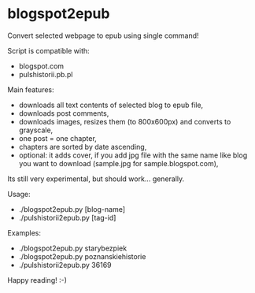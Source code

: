 # blogspot2epub
Convert selected webpage to epub using single command!

Script is compatible with:
- blogspot.com
- pulshistorii.pb.pl

Main features:
- downloads all text contents of selected blog to epub file,
- downloads post comments,
- downloads images, resizes them (to 800x600px) and converts to grayscale,
- one post = one chapter,
- chapters are sorted by date ascending,
- optional: it adds cover, if you add jpg file with the same name like blog you want to download (sample.jpg for sample.blogspot.com),

Its still very experimental, but should work... generally.

Usage:
- ./blogspot2epub.py [blog-name]
- ./pulshistorii2epub.py [tag-id]

Examples:
- ./blogspot2epub.py starybezpiek
- ./blogspot2epub.py poznanskiehistorie
- ./pulshistorii2epub.py 36169

Happy reading!
:-)
